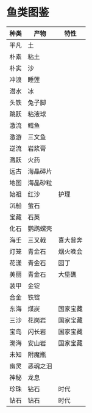 # 鱼类图鉴

| 种类 | 产物     | 特性     |
|------|----------|----------|
| 平凡 | 土       |          |
| 朴素 | 粘土     |          |
| 朴实 | 沙       |          |
| 冲浪 | 睡莲     |          |
| 潜水 | 冰       |          |
| 头铁 | 兔子脚   |          |
| 跳跃 | 粘液球   |          |
| 激流 | 鳕鱼     |          |
| 激游 | 三文鱼   |          |
| 逆流 | 岩浆膏   |          |
| 溅跃 | 火药     |          |
| 远古 | 海晶碎片 |          |
| 地图 | 海晶砂粒 |          |
| 始祖 | 红沙     | 护理     |
| 沉船 | 萤石     |          |
| 宝藏 | 石英     |          |
| 化石 | 鹦鹉螺壳 |          |
| 海壬 | 三叉戟   | 喜大普奔 |
| 灯笼 | 青金石   | 烟火晚会 |
| 花漾 | 青金石   | 园丁     |
| 美丽 | 青金石   | 大堡礁   |
| 装甲 | 金锭     |          |
| 合金 | 铁锭     |          |
| 东海 | 煤炭     | 国家宝藏 |
| 三沙 | 花岗岩   | 国家宝藏 |
| 宝岛 | 闪长岩   | 国家宝藏 |
| 渤海 | 安山岩   | 国家宝藏 |
| 未知 | 附魔瓶   |          |
| 幽灵 | 恶魂之泪 |          |
| 神秘 | 龙息     |          |
| 珍珠 | 钻石     | 时代     |
| 钻石 | 钻石     | 时代     |
